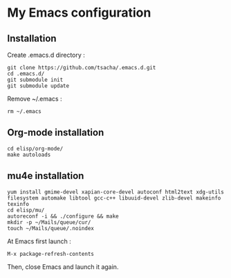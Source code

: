 # My Emacs configuration

## Installation

Create .emacs.d directory :

```
git clone https://github.com/tsacha/.emacs.d.git
cd .emacs.d/
git submodule init
git submodule update
```

Remove ~/.emacs :

```
rm ~/.emacs
```

## Org-mode installation

```
cd elisp/org-mode/
make autoloads
```

## mu4e installation

```
yum install gmime-devel xapian-core-devel autoconf html2text xdg-utils filesystem automake libtool gcc-c++ libuuid-devel zlib-devel makeinfo texinfo
cd elisp/mu/
autoreconf -i && ./configure && make
mkdir -p ~/Mails/queue/cur/
touch ~/Mails/queue/.noindex
```

At Emacs first launch :

```
M-x package-refresh-contents
```

Then, close Emacs and launch it again.


